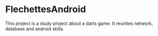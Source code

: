 # FlechettesAndroid

This project is a study project about a darts game. It reunites network, database and android skills.
